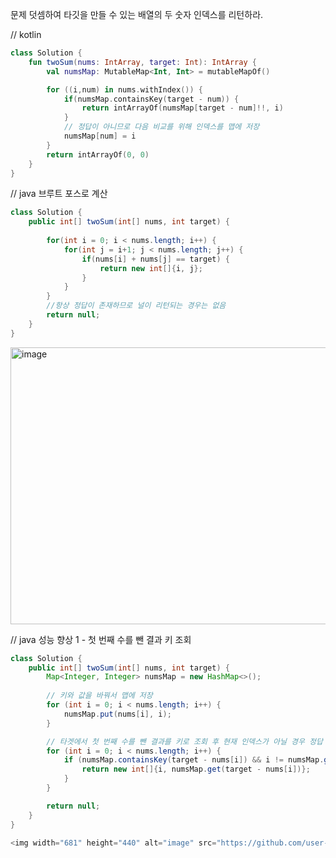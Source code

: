 문제 덧셈하여 타깃을 만들 수 있는 배열의 두 숫자 인덱스를 리턴하라.


// kotlin
```kotlin
class Solution {
    fun twoSum(nums: IntArray, target: Int): IntArray {
        val numsMap: MutableMap<Int, Int> = mutableMapOf()

        for ((i,num) in nums.withIndex()) {
            if(numsMap.containsKey(target - num)) {
                return intArrayOf(numsMap[target - num]!!, i)
            }
            // 정답이 아니므로 다음 비교를 위해 인덱스를 맵에 저장
            numsMap[num] = i
        }
        return intArrayOf(0, 0)
    }
}
```

// java 브루트 포스로 계산
```java
class Solution {
    public int[] twoSum(int[] nums, int target) {
        
        for(int i = 0; i < nums.length; i++) {
            for(int j = i+1; j < nums.length; j++) {
                if(nums[i] + nums[j] == target) {
                    return new int[]{i, j};
                }
            }
        }
        //항상 정답이 존재하므로 널이 리턴되는 경우는 없음
        return null;
    }
}
```

<img width="685" height="443" alt="image" src="https://github.com/user-attachments/assets/0d2a70bc-e09a-473c-8aac-338b89aa3abd" />

// java 성능 향상 1 - 첫 번째 수를 뺀 결과 키 조회
```java
class Solution {
    public int[] twoSum(int[] nums, int target) {
        Map<Integer, Integer> numsMap = new HashMap<>();
        
        // 키와 값을 바꿔서 맵에 저장
        for (int i = 0; i < nums.length; i++) {
            numsMap.put(nums[i], i);
        }

        // 타겟에서 첫 번째 수를 뺀 결과를 키로 조회 후 현재 인덱스가 아닐 경우 정답
        for (int i = 0; i < nums.length; i++) {
            if (numsMap.containsKey(target - nums[i]) && i != numsMap.get(target - nums[i])) {
                return new int[]{i, numsMap.get(target - nums[i])};
            }
        }

        return null;
    }
}

<img width="681" height="440" alt="image" src="https://github.com/user-attachments/assets/5f6f7b72-a4f8-4c17-b9c9-39e4c1d39b97" />

```


